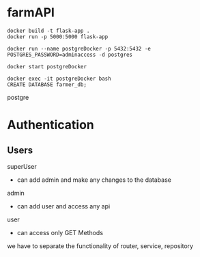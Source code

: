 # farmAPI
```
docker build -t flask-app .
docker run -p 5000:5000 flask-app
```

```
docker run --name postgreDocker -p 5432:5432 -e POSTGRES_PASSWORD=adminaccess -d postgres

docker start postgreDocker

docker exec -it postgreDocker bash
CREATE DATABASE farmer_db;
```

postgre

# Authentication

## Users


superUser
- can add admin and make any changes to the database

admin
- can add user and access any api

user
- can access only GET Methods

we have to separate the functionality of router, service, repository